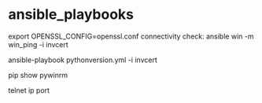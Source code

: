 # ansible_playbooks
export OPENSSL_CONFIG=openssl.conf
connectivity check:   ansible win -m win_ping -i invcert

ansible-playbook pythonversion.yml -i invcert

pip show pywinrm

telnet ip port
